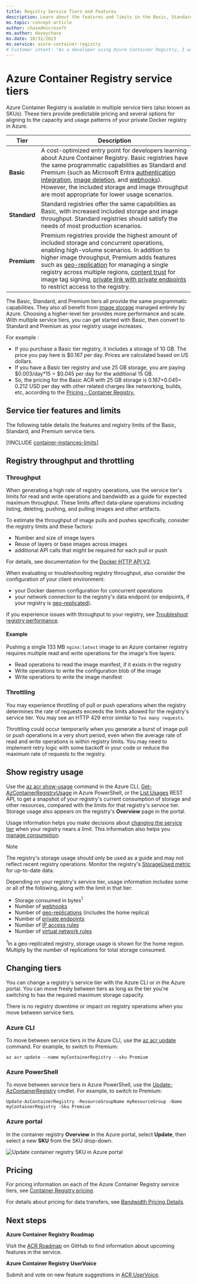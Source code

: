 ```yaml
---
title: Registry Service Tiers and Features
description: Learn about the features and limits in the Basic, Standard, and Premium service tiers of Azure Container Registry.
ms.topic: concept-article
author: chasedmicrosoft
ms.author: doveychase
ms.date: 10/31/2023
ms.service: azure-container-registry
# Customer intent: "As a developer using Azure Container Registry, I want to understand the differences between service tiers and their limits, so that I can choose the most appropriate tier for my project's storage and performance needs."
---
```


# Azure Container Registry service tiers

Azure Container Registry is available in multiple service tiers (also known as SKUs). These tiers provide predictable pricing and several options for aligning to the capacity and usage patterns of your private Docker registry in Azure.

| Tier | Description |
| --- | ----------- |
| **Basic** | A cost-optimized entry point for developers learning about Azure Container Registry. Basic registries have the same programmatic capabilities as Standard and Premium (such as Microsoft Entra [authentication integration](container-registry-authentication.md#individual-login-with-azure-ad), [image deletion][container-registry-delete], and [webhooks][container-registry-webhook]). However, the included storage and image throughput are most appropriate for lower usage scenarios. |
| **Standard** | Standard registries offer the same capabilities as Basic, with increased included storage and image throughput. Standard registries should satisfy the needs of most production scenarios. |
| **Premium** | Premium registries provide the highest amount of included storage and concurrent operations, enabling high-volume scenarios. In addition to higher image throughput, Premium adds features such as [geo-replication][container-registry-geo-replication] for managing a single registry across multiple regions, [content trust](container-registry-content-trust.md) for image tag signing, [private link with private endpoints](container-registry-private-link.md) to restrict access to the registry. |

The Basic, Standard, and Premium tiers all provide the same programmatic capabilities. They also all benefit from [image storage][container-registry-storage] managed entirely by Azure. Choosing a higher-level tier provides more performance and scale. With multiple service tiers, you can get started with Basic, then convert to Standard and Premium as your registry usage increases.

For example :

- If you purchase a Basic tier registry, it includes a storage of 10 GB. The price you pay here is $0.167 per day. Prices are calculated based on US dollars.
- If you have a Basic tier registry and use 25 GB storage, you are paying $0.003/day*15 = $0.045 per day for the additional 15 GB.
- So, the pricing for the Basic ACR with 25 GB storage is $0.167+$0.045= 0.212 USD per day with other related charges like networking, builds, etc, according to the [Pricing - Container Registry.](https://azure.microsoft.com/pricing/details/container-registry/)


## Service tier features and limits

The following table details the features and registry limits of the Basic, Standard, and Premium service tiers.

[!INCLUDE [container-instances-limits](~/reusable-content/ce-skilling/azure/includes/container-registry/container-registry-limits.md)]

## Registry throughput and throttling

### Throughput 

When generating a high rate of registry operations, use the service tier's limits for read and write operations and bandwidth as a guide for expected maximum throughput. These limits affect data-plane operations including listing, deleting, pushing, and pulling images and other artifacts.

To estimate the throughput of image pulls and pushes specifically, consider the registry limits and these factors: 

* Number and size of image layers
* Reuse of layers or base images across images
* additional API calls that might be required for each pull or push

For details, see documentation for the [Docker HTTP API V2](https://docs.docker.com/registry/spec/api/).

When evaluating or troubleshooting registry throughput, also consider the configuration of your client environment:

* your Docker daemon configuration for concurrent operations
* your network connection to the registry's data endpoint (or endpoints, if your registry is [geo-replicated](container-registry-geo-replication.md)).

If you experience issues with throughput to your registry, see [Troubleshoot registry performance](container-registry-troubleshoot-performance.md). 

#### Example

Pushing a single 133 MB `nginx:latest` image to an Azure container registry requires multiple read and write operations for the image's five layers: 

* Read operations to read the image manifest, if it exists in the registry
* Write operations to write the configuration blob of the image
* Write operations to write the image manifest

### Throttling

You may experience throttling of pull or push operations when the registry determines the rate of requests exceeds the limits allowed for the registry's service tier. You may see an HTTP 429 error similar to `Too many requests`.

Throttling could occur temporarily when you generate a burst of image pull or push operations in a very short period, even when the average rate of read and write operations is within registry limits. You may need to implement retry logic with some backoff in your code or reduce the maximum rate of requests to the registry.

## Show registry usage

Use the [az acr show-usage](/cli/azure/acr#az-acr-show-usage) command in the Azure CLI, [Get-AzContainerRegistryUsage](/powershell/module/az.containerregistry/get-azcontainerregistryusage) in Azure PowerShell, or the [List Usages](/rest/api/containerregistry/registries/list-usages) REST API, to get a snapshot of your registry's current consumption of storage and other resources, compared with the limits for that registry's service tier. Storage usage also appears on the registry's **Overview** page in the portal.

Usage information helps you make decisions about [changing the service tier](#changing-tiers) when your registry nears a limit. This information also helps you [manage consumption](container-registry-best-practices.md#manage-registry-size). 

> [!NOTE]
> The registry's storage usage should only be used as a guide and may not reflect recent registry operations. Monitor the registry's [StorageUsed metric](monitor-service-reference.md#container-registry-metrics) for up-to-date data. 

Depending on your registry's service tier, usage information includes some or all of the following, along with the limit in that tier:

* Storage consumed in bytes<sup>1</sup>
* Number of [webhooks](container-registry-webhook.md)
* Number of [geo-replications](container-registry-geo-replication.md) (includes the home replica)
* Number of [private endpoints](container-registry-private-link.md)
* Number of [IP access rules](container-registry-access-selected-networks.md)
* Number of [virtual network rules](container-registry-vnet.md)

<sup>1</sup>In a geo-replicated registry, storage usage is shown for the home region. Multiply by the number of replications for total storage consumed.

## Changing tiers

You can change a registry's service tier with the Azure CLI or in the Azure portal. You can move freely between tiers as long as the tier you're switching to has the required maximum storage capacity. 

There is no registry downtime or impact on registry operations when you move between service tiers.

### Azure CLI

To move between service tiers in the Azure CLI, use the [az acr update][az-acr-update] command. For example, to switch to Premium:

```azurecli
az acr update --name myContainerRegistry --sku Premium
```

### Azure PowerShell

To move between service tiers in Azure PowerShell, use the [Update-AzContainerRegistry][update-azcontainerregistry] cmdlet. For example, to switch to Premium:

```azurepowershell
Update-AzContainerRegistry -ResourceGroupName myResourceGroup -Name myContainerRegistry -Sku Premium
```

### Azure portal

In the container registry **Overview** in the Azure portal, select **Update**, then select a new **SKU** from the SKU drop-down.

![Update container registry SKU in Azure portal][update-registry-sku]

## Pricing

For pricing information on each of the Azure Container Registry service tiers, see [Container Registry pricing][container-registry-pricing].

For details about pricing for data transfers, see [Bandwidth Pricing Details](https://azure.microsoft.com/pricing/details/bandwidth/). 

## Next steps

**Azure Container Registry Roadmap**

Visit the [ACR Roadmap][acr-roadmap] on GitHub to find information about upcoming features in the service.

**Azure Container Registry UserVoice**

Submit and vote on new feature suggestions in [ACR UserVoice][container-registry-uservoice].

<!-- IMAGES -->
[update-registry-sku]: ./media/container-registry-skus/update-registry-sku.png

<!-- LINKS - External -->
[acr-roadmap]: https://aka.ms/acr/roadmap
[container-registry-pricing]: https://azure.microsoft.com/pricing/details/container-registry/
[container-registry-uservoice]: https://feedback.azure.com/d365community/forum/180a533d-0d25-ec11-b6e6-000d3a4f0858

<!-- LINKS - Internal -->
[az-acr-update]: /cli/azure/acr#az_acr_update
[update-azcontainerregistry]: /powershell/module/az.containerregistry/update-azcontainerregistry
[container-registry-geo-replication]: container-registry-geo-replication.md
[container-registry-storage]: container-registry-storage.md
[container-registry-delete]: container-registry-delete.md
[container-registry-webhook]: container-registry-webhook.md

